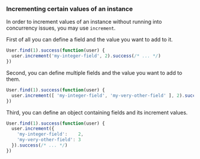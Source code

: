 ### Incrementing certain values of an instance

In order to increment values of an instance without running into concurrency issues, you may use `increment`.

First of all you can define a field and the value you want to add to it.

```js
User.find(1).success(function(user) {
  user.increment('my-integer-field', 2).success(/* ... */)
})
```

Second, you can define multiple fields and the value you want to add to them.

```js
User.find(1).success(function(user) {
  user.increment([ 'my-integer-field', 'my-very-other-field' ], 2).success(/* ... */)
})
```

Third, you can define an object containing fields and its increment values.

```js
User.find(1).success(function(user) {
  user.increment({
    'my-integer-field':    2,
    'my-very-other-field': 3
  }).success(/* ... */)
})
```
